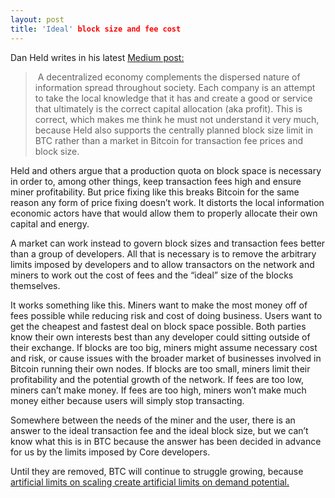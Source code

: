 ```yaml
---
layout: post
title: 'Ideal' block size and fee cost
---
```


Dan Held writes in his latest [Medium post:](https://medium.com/the-bitcoin-times/information-theory-of-money-36247aebdfe1)

>  A decentralized economy complements the dispersed nature of information spread throughout society. Each company is an attempt to take the local knowledge that it has and create a good or service that ultimately is the correct capital allocation (aka profit). This is correct, which makes me think he must not understand it very much, because Held also supports the centrally planned block size limit in BTC rather than a market in Bitcoin for transaction fee prices and block size.

Held and others argue that a production quota on block space is necessary in order to, among other things, keep transaction fees high and ensure miner profitability. But price fixing like this breaks Bitcoin for the same reason any form of price fixing doesn’t work. It distorts the local information economic actors have that would allow them to properly allocate their own capital and energy. 

A market can work instead to govern block sizes and transaction fees better than a group of developers. All that is necessary is to remove the arbitrary limits imposed by developers and to allow transactors on the network and miners to work out the cost of fees and the “ideal” size of the blocks themselves.

It works something like this. Miners want to make the most money off of fees possible while reducing risk and cost of doing business. Users want to get the cheapest and fastest deal on block space possible. Both parties know their own interests best than any developer could sitting outside of their exchange. If blocks are too big, miners might assume necessary cost and risk, or cause issues with the broader market of businesses involved in Bitcoin running their own nodes. If blocks are too small, miners limit their profitability and the potential growth of the network. If fees are too low, miners can’t make money. If fees are too high, miners won’t make much money either because users will simply stop transacting. 

Somewhere between the needs of the miner and the user, there is an answer to the ideal transaction fee and the ideal block size, but we can’t know what this is in BTC because the answer has been decided in advance for us by the limits imposed by Core developers.

Until they are removed, BTC will continue to struggle growing, because [artificial limits on scaling create artificial limits on demand potential.](http://breakingsatoshi.com/2020/01/17/btc-price-cap/)
